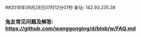 ##2018年09月28日07时12分07秒 新址: 142.93.235.38
### 兔友常见问题及解答: https://github.com/wanggonging/d/blob/w/FAQ.md
